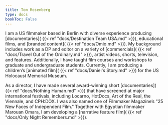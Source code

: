 ```yaml
---
title: Tom Rosenberg
type: docs
bookToc: False
---
```


I am a US filmmaker based in Berlin with diverse experience producing [documentaries]( {{< ref "docs/Destination Team USA.md" >}}), educational films, and [branded content]( {{< ref "docs/Omio.md" >}}). My  background includes work as a DP and editor on a variety of [commercials]( {{< ref "docs/Travel Out of the Ordinary.md" >}}), artist videos, shorts, television, and features. Additionally, I have taught film courses and workshops to graduate and undergraduate students. Currently, I am producing a children’s [animated film]( {{< ref "docs/Daniel's Story.md" >}}) for the US Holocaust Memorial Museum. 

As a director, I have made several award-winning short [documentaries]( {{< ref "docs/Nothing Human.md" >}}) that have screened at major international festivals, including Locarno, HotDocs, Art of the Real, the Viennale, and CPH:DOX. I was also named one of Filmmaker Magazine’s "25 New Faces of Independent Film." Together with Egyptian filmmaker Marouan Omara, I am developing a [narrative feature film]( {{< ref "docs/Only Night Remembers.md" >}}).